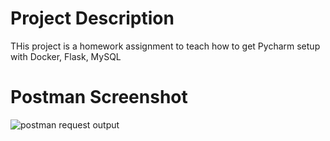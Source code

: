 # Project Description
THis project is a homework assignment to teach how to get Pycharm setup with Docker, Flask, MySQL

# Postman Screenshot
![postman request output]()